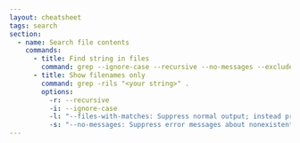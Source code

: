 ```yaml
---
layout: cheatsheet
tags: search
section:
  - name: Search file contents
    commands:
      - title: Find string in files
        command: grep --ignore-case --recursive --no-messages --exclude-dir=node_modules --exclude-dir=dist --exclude-dir=build --exclude-dir=.git --exclude=package-lock.json "<your string>" .
      - title: Show filenames only
        command: grep -rils "<your string>" .
        options:
          -r: --recursive
          -i: --ignore-case
          -l: "--files-with-matches: Suppress normal output; instead print the name of each input file from which output would normally have been printed."
          -s: "--no-messages: Suppress error messages about nonexistent or unreadable files. (This hides 'Permission denied' spam)"
---
```

